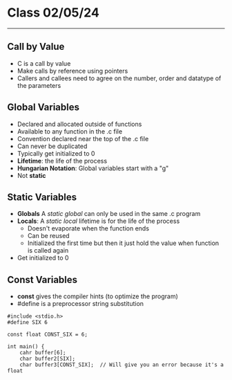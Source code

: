 # Class 02/05/24
---
## Call by Value
* C is a call by value
* Make calls by reference using pointers
* Callers and callees need to agree on the number, order and datatype of the parameters

## Global Variables
* Declared and allocated outside of functions
* Available to any function in the .c file
* Convention declared near the top of the .c file
* Can never be duplicated
* Typically get initialized to 0
* **Lifetime**: the life of the process
* **Hungarian Notation**:  Global variables start with a "g"
* Not **static**

## Static Variables
* **Globals** A *static global* can only be used in the same .c program
* **Locals**: A *static local* lifetime is for the life of the process
    - Doesn't evaporate when the function ends
    - Can be reused
    - Initialized the first time but then it just hold the value when function is called again
* Get initialized to 0

## **Const** Variables
*  **const** gives the compiler hints (to optimize the program)
* #define is a preprocessor string substitution


```
#include <stdio.h>
#define SIX 6

const float CONST_SIX = 6;

int main() {
    cahr buffer[6];
    char buffer2[SIX];
    char buffer3[CONST_SIX];  // Will give you an error because it's a float

```










